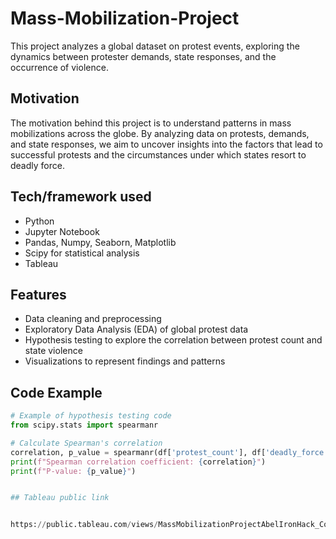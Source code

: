 # Mass-Mobilization-Project
This project analyzes a global dataset on protest events, exploring the dynamics between protester demands, state responses, and the occurrence of violence.

## Motivation

The motivation behind this project is to understand patterns in mass mobilizations across the globe. By analyzing data on protests, demands, and state responses, we aim to uncover insights into the factors that lead to successful protests and the circumstances under which states resort to deadly force.


## Tech/framework used

- Python
- Jupyter Notebook
- Pandas, Numpy, Seaborn, Matplotlib
- Scipy for statistical analysis
- Tableau

## Features

- Data cleaning and preprocessing
- Exploratory Data Analysis (EDA) of global protest data
- Hypothesis testing to explore the correlation between protest count and state violence
- Visualizations to represent findings and patterns

## Code Example


```python
# Example of hypothesis testing code
from scipy.stats import spearmanr

# Calculate Spearman's correlation
correlation, p_value = spearmanr(df['protest_count'], df['deadly_force'])
print(f"Spearman correlation coefficient: {correlation}")
print(f"P-value: {p_value}")


## Tableau public link


https://public.tableau.com/views/MassMobilizationProjectAbelIronHack_Complete/Story1?:language=en-US&publish=yes&:display_count=n&:origin=viz_share_link
